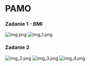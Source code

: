 # PAMO

### Zadanie 1 - BMI

![img.png](img.png)  ![img_1.png](img_1.png)

### Zadanie 2 

![img_2.png](img_2.png)
![img_3.png](img_3.png)
![img_4.png](img_4.png)